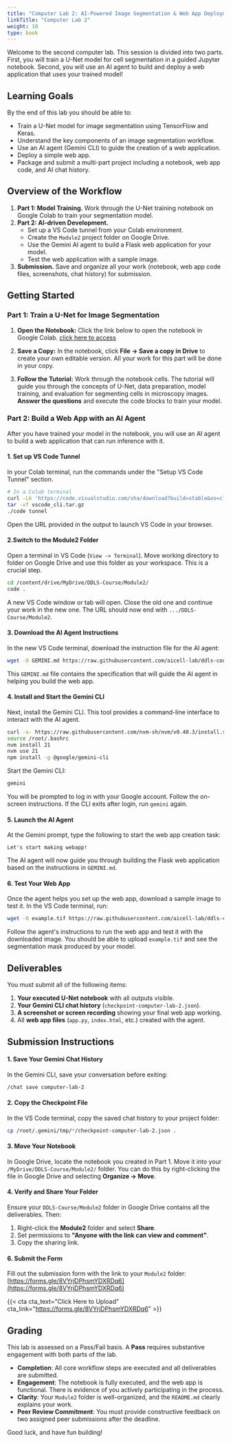 ```yaml
---
title: "Computer Lab 2: AI-Powered Image Segmentation & Web App Deployment"
linkTitle: "Computer Lab 2"
weight: 10
type: book
---
```


Welcome to the second computer lab. This session is divided into two parts. First, you will train a U-Net model for cell segmentation in a guided Jupyter notebook. Second, you will use an AI agent to build and deploy a web application that uses your trained model!

## Learning Goals

By the end of this lab you should be able to:

*   Train a U-Net model for image segmentation using TensorFlow and Keras.
*   Understand the key components of an image segmentation workflow.
*   Use an AI agent (Gemini CLI) to guide the creation of a web application.
*   Deploy a simple web app.
*   Package and submit a multi-part project including a notebook, web app code, and AI chat history.

## Overview of the Workflow

1.  **Part 1: Model Training.** Work through the U-Net training notebook on Google Colab to train your segmentation model.
2.  **Part 2: AI-driven Development.**
    *   Set up a VS Code tunnel from your Colab environment.
    *   Create the `Module2` project folder on Google Drive.
    *   Use the Gemini AI agent to build a Flask web application for your model.
    *   Test the web application with a sample image.
3.  **Submission.** Save and organize all your work (notebook, web app code files, screenshots, chat history) for submission.

## Getting Started

### Part 1: Train a U-Net for Image Segmentation

1.  **Open the Notebook:** Click the link below to open the notebook in Google Colab.
    [click here to access](https://colab.research.google.com/drive/16Z9reacXGbrAFFDjfDq6p5-fvZJRfzVU?usp=sharing)

2.  **Save a Copy:** In the notebook, click **File → Save a copy in Drive** to create your own editable version. All your work for this part will be done in your copy.

3.  **Follow the Tutorial:** Work through the notebook cells. The tutorial will guide you through the concepts of U-Net, data preparation, model training, and evaluation for segmenting cells in microscopy images. **Answer the questions** and execute the code blocks to train your model.

### Part 2: Build a Web App with an AI Agent

After you have trained your model in the notebook, you will use an AI agent to build a web application that can run inference with it.

#### 1. Set up VS Code Tunnel

In your Colab terminal, run the commands under the "Setup VS Code Tunnel" section.

```bash
# In a Colab terminal
curl -Lk 'https://code.visualstudio.com/sha/download?build=stable&os=cli-alpine-x64' --output vscode_cli.tar.gz
tar -xf vscode_cli.tar.gz
./code tunnel
```

Open the URL provided in the output to launch VS Code in your browser.

#### 2.Switch to the Module2 Folder

Open a terminal in VS Code (`View -> Terminal`). 
Move working directory to folder on Google Drive and use this folder as your workspace. This is a crucial step.

```bash
cd /content/drive/MyDrive/DDLS-Course/Module2/
code .
```

A new VS Code window or tab will open. Close the old one and continue your work in the new one. The URL should now end with `.../DDLS-Course/Module2`.

#### 3. Download the AI Agent Instructions

In the new VS Code terminal, download the instruction file for the AI agent:

```bash
wget -O GEMINI.md https://raw.githubusercontent.com/aicell-lab/ddls-course/main/static/uploads/ddls_2025_lab2_GEMINI.md
```

This `GEMINI.md` file contains the specification that will guide the AI agent in helping you build the web app.

#### 4. Install and Start the Gemini CLI

Next, install the Gemini CLI. This tool provides a command-line interface to interact with the AI agent.

```bash
curl -o- https://raw.githubusercontent.com/nvm-sh/nvm/v0.40.3/install.sh | bash
source /root/.bashrc
nvm install 21
nvm use 21
npm install -g @google/gemini-cli
```

Start the Gemini CLI:

```bash
gemini
```

You will be prompted to log in with your Google account. Follow the on-screen instructions. If the CLI exits after login, run `gemini` again.

#### 5. Launch the AI Agent

At the Gemini prompt, type the following to start the web app creation task:

```
Let's start making webapp!
```

The AI agent will now guide you through building the Flask web application based on the instructions in `GEMINI.md`.

#### 6. Test Your Web App

Once the agent helps you set up the web app, download a sample image to test it. In the VS Code terminal, run:

```bash
wget -O example.tif https://raw.githubusercontent.com/aicell-lab/ddls-course/main/static/uploads/ddls_2025_lab2_example_image.tif
```

Follow the agent's instructions to run the web app and test it with the downloaded image. You should be able to upload `example.tif` and see the segmentation mask produced by your model.

## Deliverables

You must submit all of the following items:

1.  **Your executed U-Net notebook** with all outputs visible.
2.  **Your Gemini CLI chat history** (`checkpoint-computer-lab-2.json`).
3.  **A screenshot or screen recording** showing your final web app working.
4.  All **web app files** (`app.py`, `index.html`, etc.) created with the agent.

## Submission Instructions

#### 1. Save Your Gemini Chat History

In the Gemini CLI, save your conversation before exiting:

```bash
/chat save computer-lab-2
```

#### 2. Copy the Checkpoint File

In the VS Code terminal, copy the saved chat history to your project folder:

```bash
cp /root/.gemini/tmp/*/checkpoint-computer-lab-2.json .
```

#### 3. Move Your Notebook

In Google Drive, locate the notebook you created in Part 1. Move it into your `/MyDrive/DDLS-Course/Module2/` folder. You can do this by right-clicking the file in Google Drive and selecting **Organize → Move**.

#### 4. Verify and Share Your Folder

Ensure your `DDLS-Course/Module2` folder in Google Drive contains all the deliverables. Then:
1.  Right-click the **Module2** folder and select **Share**.
2.  Set permissions to **"Anyone with the link can view and comment"**.
3.  Copy the sharing link.

#### 6. Submit the Form

Fill out the submission form with the link to your `Module2` folder:
[https://forms.gle/8VYrjDPhsmYDXRDq6](https://forms.gle/8VYrjDPhsmYDXRDq6)

{{< cta cta_text="Click Here to Upload" cta_link="https://forms.gle/8VYrjDPhsmYDXRDq6" >}}

## Grading

This lab is assessed on a Pass/Fail basis. A **Pass** requires substantive engagement with both parts of the lab.

*   **Completion**: All core workflow steps are executed and all deliverables are submitted.
*   **Engagement**: The notebook is fully executed, and the web app is functional. There is evidence of you actively participating in the process.
*   **Clarity**: Your `Module2` folder is well-organized, and the `README.md` clearly explains your work.
*   **Peer Review Commitment**: You must provide constructive feedback on two assigned peer submissions after the deadline.

Good luck, and have fun building!
